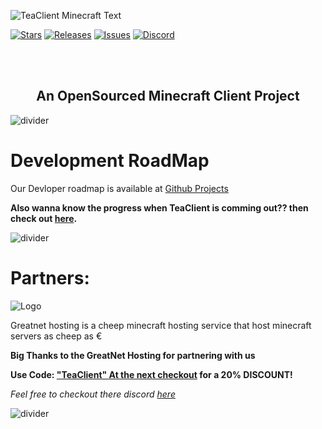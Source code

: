 
![TeaClient Minecraft Text](https://raw.githubusercontent.com/TeaclientMinecraft/.github/main/assets/minecraft_title.png)

<p align="center">
<!-- Issues, Stars, Releases & Discord -->

[![Stars](https://img.shields.io/github/stars/teaclientmc?style=for-the-badge&logo=starship&color=7d1fdb&logoColor=D9E0EE&labelColor=302D41)][client]
[![Releases](https://img.shields.io/github/release/teaclientmc/client.svg?style=for-the-badge&logo=github&color=7d1fdb&logoColor=D9E0EE&labelColor=302D41)][releases]
[![Issues](https://img.shields.io/github/issues/teaclientmc/client?style=for-the-badge&logo=gitbook&color=7d1fdb&logoColor=D9E0EE&labelColor=302D41)][issues]
[![Discord](https://img.shields.io/discord/1063834911833854012?style=for-the-badge&logo=discord&color=7d1fdb&logoColor=D9E0EE&labelColor=302D41)][discord]


[discord]: https://teaclient.net/discord
[issues]: https://github.com/teaclientmc/client/issues
[releases]: https://github.com/teaclientmc/client/releases/latest
[client]: https://github.com/teaclient/client

</p>
<br><br>
<!-- What is TeaClient? -->
<h2 align="center">An OpenSourced Minecraft Client Project</h2>


<!-- ![divider](https://raw.githubusercontent.com/TeaclientMinecraft/.github/main/assets/dividers.png)


![divider](https://raw.githubusercontent.com/TeaclientMinecraft/.github/main/assets/dividers.png)


![divider](https://raw.githubusercontent.com/TeaclientMinecraft/.github/main/assets/dividers.png) -->


![divider](https://raw.githubusercontent.com/TeaclientMinecraft/.github/main/assets/dividers.png)
# Development RoadMap

Our Devloper roadmap is available at [Github Projects](https://teaclient.net/roadmap)

**Also wanna know the progress when TeaClient is comming out?? then check out [here](https://github.com/orgs/TeaClientMC/discussions/2).**


![divider](https://raw.githubusercontent.com/TeaclientMinecraft/.github/main/assets/dividers.png)



# Partners:


![Logo](https://raw.githubusercontent.com/TeaclientMinecraft/.github/main/assets/GNblue.png)

Greatnet hosting is a cheep minecraft hosting service that host minecraft servers as cheep as €

**Big Thanks to the GreatNet Hosting for partnering with us**


**Use Code: ["TeaClient" At the next checkout][GreatnetDiscount] for a 20% DISCOUNT!**

*Feel free to checkout there discord [here]()*


[GreatnetDiscord]: https://greatnethosting.com//discord
[GreatnetDiscount]: https://billing.greatnethosting.com/register?ref=teaclient

![divider](https://raw.githubusercontent.com/TeaclientMinecraft/.github/main/assets/dividers.png)
